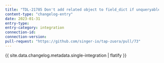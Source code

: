 ```yaml
---
title: "TDL-21785 Don't add related object to field_dict if unqueryable"
content-type: "changelog-entry"
date: 2023-01-31
entry-type: 
entry-category: integration
connection-id: 
connection-version: 
pull-request: "https://github.com/singer-io/tap-zuora/pull/73"
---
```

{{ site.data.changelog.metadata.single-integration | flatify }}